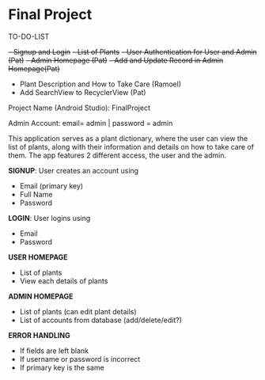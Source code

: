 # Final Project

TO-DO-LIST

~~- Signup and Login~~
~~- List of Plants~~
~~- User Authentication for User and Admin (Pat)~~
~~- Admin Homepage (Pat)~~
~~- Add and Update Record in Admin Homepage(Pat)~~
- Plant Description and How to Take Care (Ramoel)
- Add SearchView to RecyclerView (Pat)

Project Name (Android Studio): FinalProject

Admin Account: email= admin | password = admin

This application serves as a plant dictionary, where the user can view the list of plants, along with their
information and details on how to take care of them. The app features 2 different access, the user and the admin.

**SIGNUP**: User creates an account using
- Email (primary key)
- Full Name
- Password

**LOGIN**: User logins using
- Email
- Password

**USER HOMEPAGE**
- List of plants
- View each details of plants

**ADMIN HOMEPAGE**
- List of plants (can edit plant details)
- List of accounts from database (add/delete/edit?)

**ERROR HANDLING**
- If fields are left blank
- If username or password is incorrect
- If primary key is the same
